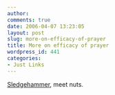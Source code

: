 ```yaml
---
author:
comments: true
date: 2006-04-07 13:23:05
layout: post
slug: more-on-efficacy-of-prayer
title: More on efficacy of prayer
wordpress_id: 441
categories:
- Just Links
---
```


[Sledgehammer](http://www.slate.com/id/2139373/nav/tap1/), meet nuts.

